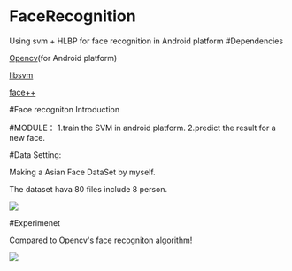 # FaceRecognition
Using svm + HLBP for face recognition in Android platform
#Dependencies

[Opencv](http://opencv.org/)(for Android platform)

[libsvm](https://github.com/cjlin1/libsvm.git)

[face++](http://www.faceplusplus.com.cn/)

#Face recogniton Introduction

#MODULE：
  1.train the SVM in android platform.
  2.predict the result for a new face.
  
#Data Setting:
  
  Making a Asian Face DataSet by myself.
   
  The dataset hava 80 files include 8 person.
   
![](https://github.com/zhangqianhui/FaceRecognition/blob/master/image/face_example.png)
  
#Experimenet

  Compared to Opencv's face recogniton algorithm!
  
![](https://github.com/zhangqianhui/FaceRecognition/blob/master/image/experminent.PNG)
  

   

  

